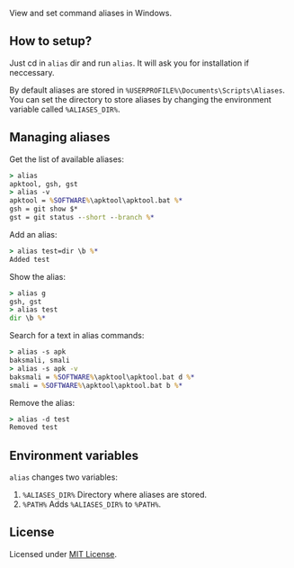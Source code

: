 View and set command aliases in Windows.

## How to setup?
Just cd in `alias` dir and run `alias`. It will ask you for installation if neccessary.

By default aliases are stored in `%USERPROFILE%\Documents\Scripts\Aliases`. You can set the directory to store aliases by changing the environment variable called `%ALIASES_DIR%`.

## Managing aliases
Get the list of available aliases:
```cmd
> alias
apktool, gsh, gst
> alias -v
apktool = %SOFTWARE%\apktool\apktool.bat %*
gsh = git show $*
gst = git status --short --branch %*
```
Add an alias:
```cmd
> alias test=dir \b %*
Added test
```
Show the alias:
```cmd
> alias g
gsh, gst
> alias test
dir \b %*
```
Search for a text in alias commands:
```cmd
> alias -s apk
baksmali, smali
> alias -s apk -v
baksmali = %SOFTWARE%\apktool\apktool.bat d %*
smali = %SOFTWARE%\apktool\apktool.bat b %*
```
Remove the alias:
```cmd
> alias -d test
Removed test
```

## Environment variables
`alias` changes two variables:
1. `%ALIASES_DIR%`
Directory where aliases are stored.
2. `%PATH%`
Adds `%ALIASES_DIR%` to `%PATH%`.

## License

Licensed under [MIT License](LICENSE.md).
